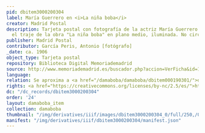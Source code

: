 ```yaml
---
pid: dbitem3000200304
label: María Guerrero en <i>La niña boba</i>
creator: Madrid Postal
description: Tarjeta postal con fotografía de la actriz María Guerrero vestida con
  el traje de la obra "La niña boba" en plano medio, iluminada. No circulada.
publisher: Madrid Postal
contributor: García Peris, Antonio [fotógrafo]
_date: ca. 1906
object_type: Tarjeta postal
repository: Biblioteca Digital Memoriademadrid
source: http://www.memoriademadrid.es/buscador.php?accion=VerFicha&id=10952
language:
relation: Se aproxima a <a href="/damaboba/damaboba/dbitem000190301/">dbitem000190301</a> ; se basa en <a href="/damaboba/damaboba/dbitem0100200302/">dbitem0100200302</a>
rights: <a href="https://creativecommons.org/licenses/by-nc/2.5/es/">https://creativecommons.org/licenses/by-nc/2.5/es/</a>
dc: "/dc_records/dbitem3000200304"
order: '24'
layout: damaboba_item
collection: damaboba
thumbnail: "/img/derivatives/iiif/images/dbitem3000200304_0/full/250,/0/default.jpg"
manifest: "/img/derivatives/iiif/dbitem3000200304/manifest.json"
---
```

